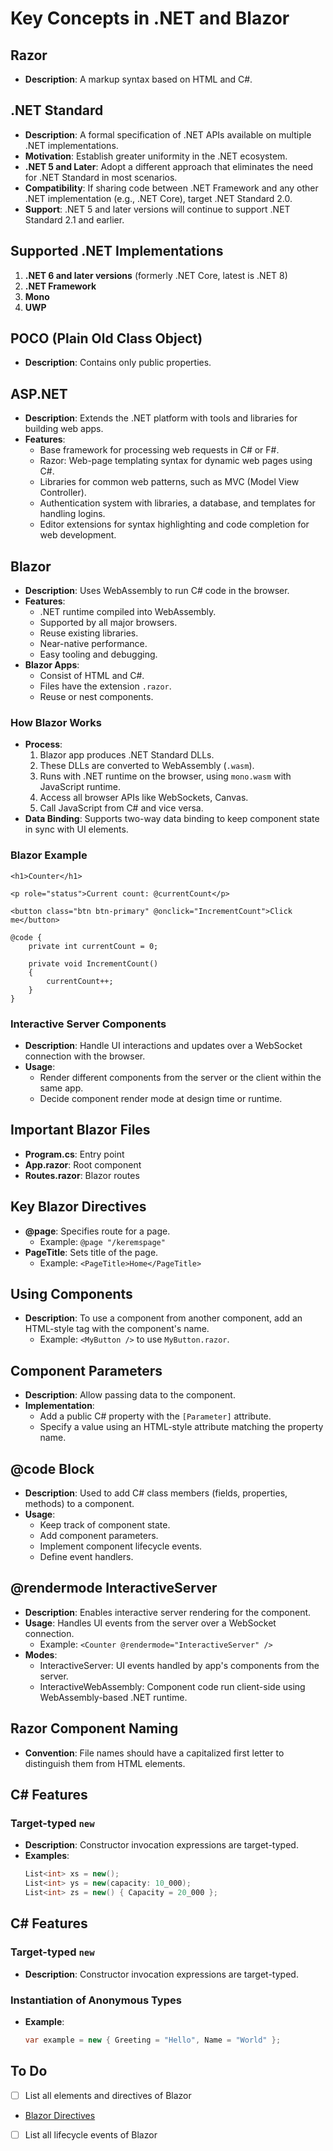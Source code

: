 # Key Concepts in .NET and Blazor

## Razor
- **Description**: A markup syntax based on HTML and C#.

## .NET Standard
- **Description**: A formal specification of .NET APIs available on multiple .NET implementations.
- **Motivation**: Establish greater uniformity in the .NET ecosystem.
- **.NET 5 and Later**: Adopt a different approach that eliminates the need for .NET Standard in most scenarios.
- **Compatibility**: If sharing code between .NET Framework and any other .NET implementation (e.g., .NET Core), target .NET Standard 2.0.
- **Support**: .NET 5 and later versions will continue to support .NET Standard 2.1 and earlier.

## Supported .NET Implementations
1. **.NET 6 and later versions** (formerly .NET Core, latest is .NET 8)
2. **.NET Framework**
3. **Mono**
4. **UWP**

## POCO (Plain Old Class Object)
- **Description**: Contains only public properties.

## ASP.NET
- **Description**: Extends the .NET platform with tools and libraries for building web apps.
- **Features**:
  - Base framework for processing web requests in C# or F#.
  - Razor: Web-page templating syntax for dynamic web pages using C#.
  - Libraries for common web patterns, such as MVC (Model View Controller).
  - Authentication system with libraries, a database, and templates for handling logins.
  - Editor extensions for syntax highlighting and code completion for web development.

## Blazor
- **Description**: Uses WebAssembly to run C# code in the browser.
- **Features**:
  - .NET runtime compiled into WebAssembly.
  - Supported by all major browsers.
  - Reuse existing libraries.
  - Near-native performance.
  - Easy tooling and debugging.
- **Blazor Apps**:
  - Consist of HTML and C#.
  - Files have the extension `.razor`.
  - Reuse or nest components.

### How Blazor Works
- **Process**:
  1. Blazor app produces .NET Standard DLLs.
  2. These DLLs are converted to WebAssembly (`.wasm`).
  3. Runs with .NET runtime on the browser, using `mono.wasm` with JavaScript runtime.
  4. Access all browser APIs like WebSockets, Canvas.
  5. Call JavaScript from C# and vice versa.
- **Data Binding**: Supports two-way data binding to keep component state in sync with UI elements.

### Blazor Example
```razor
<h1>Counter</h1>

<p role="status">Current count: @currentCount</p>

<button class="btn btn-primary" @onclick="IncrementCount">Click me</button>

@code {
    private int currentCount = 0;

    private void IncrementCount()
    {
        currentCount++;
    }
}
```

### Interactive Server Components
- **Description**: Handle UI interactions and updates over a WebSocket connection with the browser.
- **Usage**:
  - Render different components from the server or the client within the same app.
  - Decide component render mode at design time or runtime.

## Important Blazor Files
- **Program.cs**: Entry point
- **App.razor**: Root component
- **Routes.razor**: Blazor routes

## Key Blazor Directives
- **@page**: Specifies route for a page.
  - Example: `@page "/keremspage"`
- **PageTitle**: Sets title of the page.
  - Example: `<PageTitle>Home</PageTitle>`

## Using Components
- **Description**: To use a component from another component, add an HTML-style tag with the component's name.
  - Example: `<MyButton />` to use `MyButton.razor`.

## Component Parameters
- **Description**: Allow passing data to the component.
- **Implementation**:
  - Add a public C# property with the `[Parameter]` attribute.
  - Specify a value using an HTML-style attribute matching the property name.

## @code Block
- **Description**: Used to add C# class members (fields, properties, methods) to a component.
- **Usage**:
  - Keep track of component state.
  - Add component parameters.
  - Implement component lifecycle events.
  - Define event handlers.

## @rendermode InteractiveServer
- **Description**: Enables interactive server rendering for the component.
- **Usage**: Handles UI events from the server over a WebSocket connection.
  - Example: `<Counter @rendermode="InteractiveServer" />`
- **Modes**:
  - InteractiveServer: UI events handled by app's components from the server.
  - InteractiveWebAssembly: Component code run client-side using WebAssembly-based .NET runtime.

## Razor Component Naming
- **Convention**: File names should have a capitalized first letter to distinguish them from HTML elements.

## C# Features
### Target-typed `new`
- **Description**: Constructor invocation expressions are target-typed.
- **Examples**:
  ```csharp
  List<int> xs = new();
  List<int> ys = new(capacity: 10_000);
  List<int> zs = new() { Capacity = 20_000 };
  ```

## C# Features
### Target-typed `new`
- **Description**: Constructor invocation expressions are target-typed.

### Instantiation of Anonymous Types
- **Example**:
  ```csharp
  var example = new { Greeting = "Hello", Name = "World" };  
  ```


## To Do
- [ ] List all elements and directives of Blazor
- [Blazor Directives](https://learn.microsoft.com/en-us/aspnet/core/mvc/views/razor?view=aspnetcore-8.0)
- [ ] List all lifecycle events of Blazor
